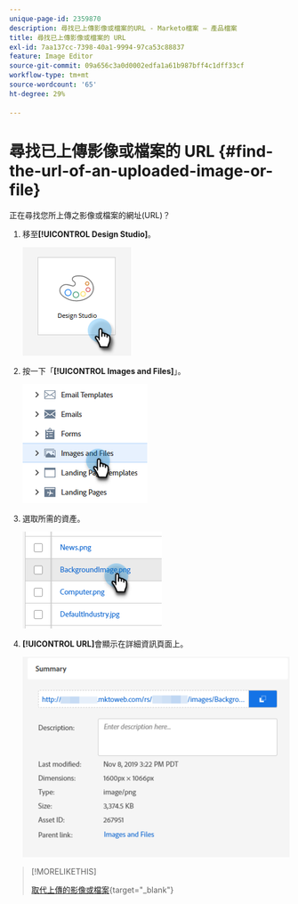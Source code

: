 ```yaml
---
unique-page-id: 2359870
description: 尋找已上傳影像或檔案的URL - Marketo檔案 — 產品檔案
title: 尋找已上傳影像或檔案的 URL
exl-id: 7aa137cc-7398-40a1-9994-97ca53c88837
feature: Image Editor
source-git-commit: 09a656c3a0d0002edfa1a61b987bff4c1dff33cf
workflow-type: tm+mt
source-wordcount: '65'
ht-degree: 29%

---
```


# 尋找已上傳影像或檔案的 URL {#find-the-url-of-an-uploaded-image-or-file}

正在尋找您所上傳之影像或檔案的網址(URL)？

1. 移至&#x200B;**[!UICONTROL Design Studio]**。

   ![](assets/find-the-url-of-an-uploaded-image-or-file-1.png)

1. 按一下「**[!UICONTROL Images and Files]**」。

   ![](assets/find-the-url-of-an-uploaded-image-or-file-2.png)

1. 選取所需的資產。

   ![](assets/find-the-url-of-an-uploaded-image-or-file-3.png)

1. **[!UICONTROL URL]**&#x200B;會顯示在詳細資訊頁面上。

   ![](assets/find-the-url-of-an-uploaded-image-or-file-4.png)

>[!MORELIKETHIS]
>
>[取代上傳的影像或檔案](/help/marketo/product-docs/demand-generation/images-and-files/replace-an-uploaded-image-or-file.md){target="_blank"}
